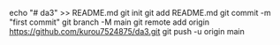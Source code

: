 echo "# da3" >> README.md
git init
git add README.md
git commit -m "first commit"
git branch -M main
git remote add origin https://github.com/kurou7524875/da3.git
git push -u origin main

